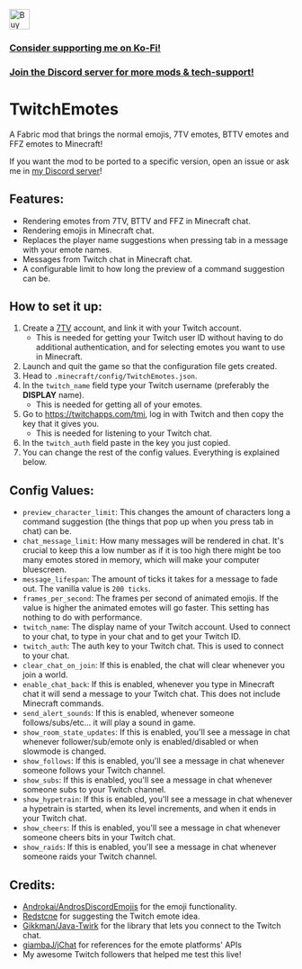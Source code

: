 <a href='https://ko-fi.com/U7U1BYSR1' target='_blank'><img height='36' style='border:0px;height:36px;' src='https://storage.ko-fi.com/cdn/kofi1.png?v=3' border='0' alt='Buy Me a Coffee at ko-fi.com' /></a>
### [Consider supporting me on Ko-Fi!](https://ko-fi.com/quesia)

### [Join the Discord server for more mods & tech-support!](https://discord.gg/s9m8gf6pju)

# TwitchEmotes

A Fabric mod that brings the normal emojis, 7TV emotes, BTTV emotes and FFZ emotes to Minecraft!

If you want the mod to be ported to a specific version, open an issue or ask me in [my Discord server](https://discord.gg/s9m8gf6pju)!

## Features:

- Rendering emotes from 7TV, BTTV and FFZ in Minecraft chat.
- Rendering emojis in Minecraft chat.
- Replaces the player name suggestions when pressing tab in a message with your emote names.
- Messages from Twitch chat in Minecraft chat.
- A configurable limit to how long the preview of a command suggestion can be.

## How to set it up:

1. Create a [7TV](https://7tv.app/) account, and link it with your Twitch account.
   - This is needed for getting your Twitch user ID without having to do additional authentication, and for selecting emotes you want to use in Minecraft.
2. Launch and quit the game so that the configuration file gets created.
3. Head to `.minecraft/config/TwitchEmotes.json`.
4. In the `twitch_name` field type your Twitch username (preferably the **DISPLAY** name).
   - This is needed for getting all of your emotes.
5. Go to https://twitchapps.com/tmi, log in with Twitch and then copy the key that it gives you.
   - This is needed for listening to your Twitch chat.
6. In the `twitch_auth` field paste in the key you just copied.
7. You can change the rest of the config values. Everything is explained below.

## Config Values:

- `preview_character_limit`: This changes the amount of characters long a command suggestion (the things that pop up when you press tab in chat) can be.
- `chat_message_limit`: How many messages will be rendered in chat. It's crucial to keep this a low number as if it is too high there might be too many emotes stored in memory, which will make your computer bluescreen.
- `message_lifespan`: The amount of ticks it takes for a message to fade out. The vanilla value is `200 ticks`.
- `frames_per_second`: The frames per second of animated emojis. If the value is higher the animated emotes will go faster. This setting has nothing to do with performance.
- `twitch_name`: The display name of your Twitch account. Used to connect to your chat, to type in your chat and to get your Twitch ID.
- `twitch_auth`: The auth key to your Twitch chat. This is used to connect to your chat.
- `clear_chat_on_join`: If this is enabled, the chat will clear whenever you join a world.
- `enable_chat_back`: If this is enabled, whenever you type in Minecraft chat it will send a message to your Twitch chat. This does not include Minecraft commands.
- `send_alert_sounds`: If this is enabled, whenever someone follows/subs/etc... it will play a sound in game.
- `show_room_state_updates`: If this is enabled, you'll see a message in chat whenever follower/sub/emote only is enabled/disabled or when slowmode is changed.
- `show_follows`: If this is enabled, you'll see a message in chat whenever someone follows your Twitch channel.
- `show_subs`: If this is enabled, you'll see a message in chat whenever someone subs to your Twitch channel.
- `show_hypetrain`: If this is enabled, you'll see a message in chat whenever a hypetrain is started, when its level increments, and when it ends in your Twitch chat.
- `show_cheers`: If this is enabled, you'll see a message in chat whenever someone cheers bits in your Twitch chat.
- `show_raids`: If this is enabled, you'll see a message in chat whenever someone raids your Twitch channel.

## Credits:

- [Androkai/AndrosDiscordEmojis](https://github.com/Androkai/AndrosDiscordEmojis) for the emoji functionality.
- [Redstcne](https://twitch.tv/Redstcne) for suggesting the Twitch emote idea.
- [Gikkman/Java-Twirk](https://github.com/Gikkman/Java-Twirk) for the library that lets you connect to the Twitch chat.
- [giambaJ/jChat](https://github.com/giambaJ/jChat) for references for the emote platforms' APIs
- My awesome Twitch followers that helped me test this live!
